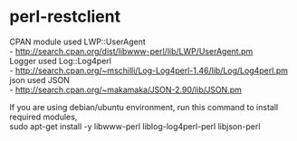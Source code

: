 # perl-restclient
 CPAN module used LWP::UserAgent <br />
    - http://search.cpan.org/dist/libwww-perl/lib/LWP/UserAgent.pm <br />
 Logger used Log::Log4perl <br />
    - http://search.cpan.org/~mschilli/Log-Log4perl-1.46/lib/Log/Log4perl.pm <br />
 json used JSON <br />
     - http://search.cpan.org/~makamaka/JSON-2.90/lib/JSON.pm <br />

 If you are using debian/ubuntu environment, run this command
 to install required modules, <br />
 sudo apt-get install -y libwww-perl liblog-log4perl-perl libjson-perl <br />

